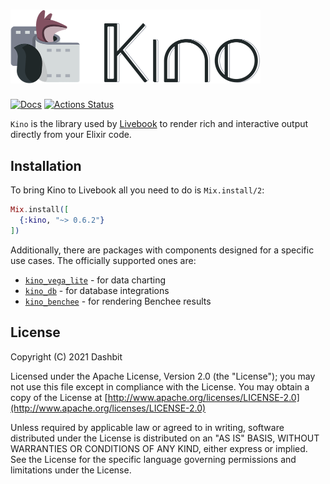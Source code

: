 <h1><img src="https://github.com/elixir-nx/kino/raw/main/images/kino.png" alt="Kino" width="400"></h1>

[![Docs](https://img.shields.io/badge/hex.pm-docs-8e7ce6.svg)](https://hexdocs.pm/kino)
[![Actions Status](https://github.com/livebook-dev/kino/workflows/Test/badge.svg)](https://github.com/livebook-dev/kino/actions)

`Kino` is the library used by [Livebook](https://github.com/elixir-nx/livebook)
to render rich and interactive output directly from your Elixir code.

## Installation

To bring Kino to Livebook all you need to do is `Mix.install/2`:

```elixir
Mix.install([
  {:kino, "~> 0.6.2"}
])
```

Additionally, there are packages with components designed for a specific
use cases. The officially supported ones are:

  * [`kino_vega_lite`](https://github.com/livebook-dev/kino_vega_lite) - for data charting
  * [`kino_db`](https://github.com/livebook-dev/kino_db) - for database integrations
  * [`kino_benchee`](https://github.com/livebook-dev/kino_benchee) - for rendering Benchee results

## License

Copyright (C) 2021 Dashbit

Licensed under the Apache License, Version 2.0 (the "License");
you may not use this file except in compliance with the License.
You may obtain a copy of the License at [http://www.apache.org/licenses/LICENSE-2.0](http://www.apache.org/licenses/LICENSE-2.0)

Unless required by applicable law or agreed to in writing, software
distributed under the License is distributed on an "AS IS" BASIS,
WITHOUT WARRANTIES OR CONDITIONS OF ANY KIND, either express or implied.
See the License for the specific language governing permissions and
limitations under the License.
